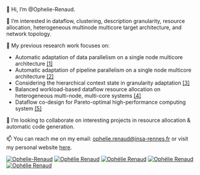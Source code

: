 👋 Hi, I’m @Ophelie-Renaud.

👀 I’m interested in dataflow, clustering, description granularity, resource allocation, heterogeneous multinode multicore target architecture, and network topology.

🌱 My previous research work focuses on:
* Automatic adaptation of data parallelism on a single node multicore architecture [[1]](https://hal.science/hal-04089941)
* Automatic adaptation of pipeline parallelism on a single node multicore architecture [[2]](https://hal.science/hal-04253298)
* Considering the hierarchical context state in granularity adaptation [[3]](https://)
* Balanced workload-based dataflow resource allocation on heterogeneous multi-node, multi-core systems [[4]](https://)
* Dataflow co-design for Pareto-optimal high-performance computing system [[5]](https://hal.science/hal-04608249v1)

💞️ I’m looking to collaborate on interesting projects in resource allocation & automatic code generation.

📫 You can reach me on my email: ophelie.renaud@insa-rennes.fr or visit my personal website [here](https://ophelie-renaud.github.io/).

[![Ophelie-Renaud](https://img.shields.io/twitter/url?url=https%3A%2F%2Ftwitter.com%2Fophelie_renaud&style=social&logo=twitter&label=Ophelie-Renaud)](https://twitter.com/ophelie_renaud)
[![Ophélie Renaud](https://img.shields.io/twitter/url?url=https%3A%2F%2Fwww.linkedin.com%2Fin%2Foph%25C3%25A9lie-renaud-27a4a8151%2F&style=social&logo=linkedin&label=Oph%C3%A9lie%20Renaud)](https://www.linkedin.com/in/oph%C3%A9lie-renaud-27a4a8151/)
[![Ophélie Renaud](https://img.shields.io/twitter/url?url=https%3A%2F%2Fscholar.google.com%2Fcitations%3Fuser%3DcX4uHFkAAAAJ%26hl%3Dfr&style=social&logo=googlescholar&label=Oph%C3%A9lie%20Renaud)](https://scholar.google.com/citations?user=cX4uHFkAAAAJ&hl=fr)
[![Ophélie Renaud](https://img.shields.io/twitter/url?url=https%3A%2F%2Fwww.researchgate.net%2Fprofile%2FOphelie-Renaud&style=social&logo=researchgate&label=Oph%C3%A9lie%20Renaud)](https://www.researchgate.net/profile/Ophelie-Renaud)
[![Ophélie Renaud](https://img.shields.io/twitter/url?url=https%3A%2F%2Fcv.hal.science%2Fophelie-renaud&style=social&logo=hal&label=Oph%C3%A9lie%20Renaud)](https://cv.hal.science/ophelie-renaud)



